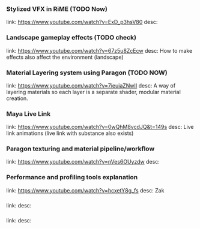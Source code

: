 ### Stylized VFX in RiME (TODO Now)
link: https://www.youtube.com/watch?v=ExD_p3hsV80
desc: 

### Landscape gameplay effects (TODO check)
link: https://www.youtube.com/watch?v=67z5u8ZcEcw
desc: How to make effects also affect the environment (landscape)

### Material Layering system using Paragon (TODO NOW)
link: https://www.youtube.com/watch?v=7ieuiaZNwII
desc: A way of layering materials so each layer is a separate shader, modular material creation.

### Maya Live Link
link: https://www.youtube.com/watch?v=0wQhM8vcdJQ&t=149s
desc: Live link animations (live link with substance also exists)

### Paragon texturing and material pipeline/workflow
link: https://www.youtube.com/watch?v=nVes6OUyzdw
desc: 

### Performance and profiling tools explanation
link: https://www.youtube.com/watch?v=hcxetY8g_fs
desc: Zak

### 
link: 
desc: 

### 
link: 
desc: 

